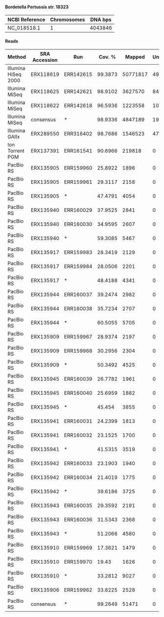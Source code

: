 #### Bordetella Pertussis str. 18323

| NCBI Reference | Chromosomes | DNA bps |
|----------------|-------------|---------|
| NC_018518.1    |           1 | 4043846 |

#### Reads

|        Method       | SRA Accession |    Run    |  Cov. % |  Mapped  | Unmapped |  Length | Paired? | SNPs |
|---------------------|---------------|-----------|---------|----------|----------|---------|---------|------|
| Illumina HiSeq 2000 | ERX118619     | ERR142615 | 99.3873 | 50771817 |   490754 | 75      | Y       |    3 |
| Illumina MiSeq      | ERX118625     | ERR142621 | 98.9102 |  3627570 |    84168 | 151     | Y       |    5 |
| Illumina MiSeq      | ERX118622     | ERR142618 | 96.5936 |  1223558 |   109290 | 151     | Y       |    1 |
| Illumina MiSeq      | consensus     | *         | 98.9336 |  4847189 |   193181 | 151     | Y       |    4 |
| Illumina GAIIx      | ERX289550     | ERR316402 | 98.7686 |  1546523 |    47813 | 76      | Y       |    2 |
| Ion Torrent PGM     | ERX137391     | ERR161541 | 90.6966 |   219818 |        0 | 14-1269 | N       |   72 |
| PacBio RS           | ERX135905     | ERR159960 | 25.8922 |     1896 |        0 | 1-2634  | N       |    1 |
| PacBio RS           | ERX135905     | ERR159961 | 29.3117 |     2158 |        0 | 1-2790  | N       |    3 |
| PacBio RS           | ERX135905     | *         | 47.4791 |     4054 |        0 | 1-2790  | N       |    3 |
| PacBio RS           | ERX135940     | ERR160029 | 37.9525 |     2841 |        0 | 1-2722  | N       |    0 |
| PacBio RS           | ERX135940     | ERR160030 | 34.9595 |     2607 |        0 | 1-2326  | N       |    2 |
| PacBio RS           | ERX135940     | *         | 59.3085 |     5467 |        0 | 1-2722  | N       |    7 |
| PacBio RS           | ERX135917     | ERR159983 | 28.3419 |     2129 |        0 | 1-2306  | N       |    0 |
| PacBio RS           | ERX135917     | ERR159984 | 28.0506 |     2201 |        0 | 1-2203  | N       |    2 |
| PacBio RS           | ERX135917     | *         | 48.4188 |     4341 |        0 | 1-2306  | N       |    2 |
| PacBio RS           | ERX135944     | ERR160037 | 39.2474 |     2982 |        0 | 1-2633  | N       |    1 |
| PacBio RS           | ERX135944     | ERR160038 | 35.7234 |     2707 |        0 | 1-2927  | N       |    1 |
| PacBio RS           | ERX135944     | *         | 60.5055 |     5705 |        0 | 1-2927  | N       |   13 |
| PacBio RS           | ERX135909     | ERR159967 | 28.9374 |     2197 |        0 | 1-2959  | N       |    1 |
| PacBio RS           | ERX135909     | ERR159968 | 30.2956 |     2304 |        0 | 1-2182  | N       |    0 |
| PacBio RS           | ERX135909     | *         | 50.3492 |     4525 |        0 | 1-2959  | N       |   17 |
| PacBio RS           | ERX135945     | ERR160039 | 26.7782 |     1961 |        0 | 1-3207  | N       |    3 |
| PacBio RS           | ERX135945     | ERR160040 | 25.6959 |     1882 |        0 | 1-2376  | N       |    0 |
| PacBio RS           | ERX135945     | *         |  45.454 |     3855 |        0 | 1-3207  | N       |    4 |
| PacBio RS           | ERX135941     | ERR160031 | 24.2399 |     1813 |        0 | 1-2222  | N       |    0 |
| PacBio RS           | ERX135941     | ERR160032 | 23.1525 |     1700 |        0 | 1-2620  | N       |    0 |
| PacBio RS           | ERX135941     | *         | 41.5315 |     3519 |        0 | 1-2620  | N       |    1 |
| PacBio RS           | ERX135942     | ERR160033 | 23.1903 |     1940 |        0 | 1-2030  | N       |    0 |
| PacBio RS           | ERX135942     | ERR160034 | 21.4019 |     1775 |        0 | 1-2027  | N       |    0 |
| PacBio RS           | ERX135942     | *         | 39.6186 |     3725 |        0 | 1-2030  | N       |    1 |
| PacBio RS           | ERX135943     | ERR160035 | 29.3592 |     2191 |        0 | 1-2494  | N       |    0 |
| PacBio RS           | ERX135943     | ERR160036 | 31.5343 |     2368 |        0 | 1-2829  | N       |    0 |
| PacBio RS           | ERX135943     | *         | 51.2066 |     4580 |        0 | 1-2829  | N       |    0 |
| PacBio RS           | ERX135910     | ERR159969 | 17.3621 |     1479 |        0 | 1-2363  | N       |    0 |
| PacBio RS           | ERX135910     | ERR159970 |   19.43 |     1626 |        0 | 1-1915  | N       |    0 |
| PacBio RS           | ERX135910     | *         | 33.2812 |     9027 |        0 | 1-2363  | N       |  971 |
| PacBio RS           | ERX135906     | ERR159962 | 33.8225 |     2528 |        0 | 1-2703  | N       |    0 |
| PacBio RS           | consensus     | *         | 99.2649 |    51471 |        0 | 1-3207  | N       |  591 |
